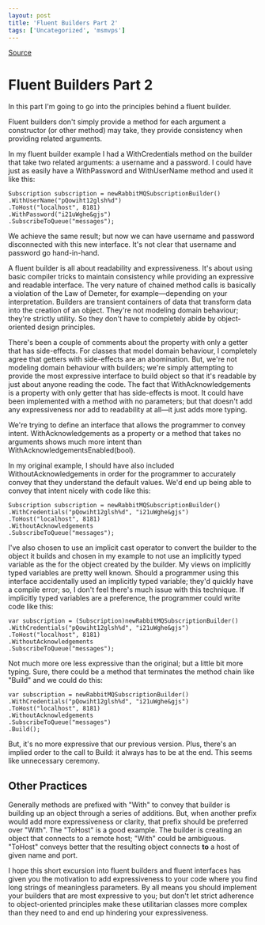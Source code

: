```yaml
---
layout: post
title: 'Fluent Builders Part 2'
tags: ['Uncategorized', 'msmvps']
---
```

[Source](http://blogs.msmvps.com/peterritchie/2010/12/09/fluent-builders-part-2/ "Permalink to Fluent Builders Part 2")

# Fluent Builders Part 2

In this part I'm going to go into the principles behind a fluent builder.

Fluent builders don't simply provide a method for each argument a constructor (or other method) may take, they provide consistency when providing related arguments.

In my fluent builder example I had a WithCredentials method on the builder that take two related arguments: a username and a password. I could have just as easily have a WithPassword and WithUserName method and used it like this:
    
    
    Subscription subscription = newRabbitMQSubscriptionBuilder()  
    .WithUserName("pQowiht12glsh%d")  
    .ToHost("localhost", 8181)  
    .WithPassword("i21uWghe&gjs")  
    .SubscribeToQueue("messages");  
    



We achieve the same result; but now we can have username and password disconnected with this new interface. It's not clear that username and password go hand-in-hand.

A fluent builder is all about readability and expressiveness. It's about using basic compiler tricks to maintain consistency while providing an expressive and readable interface. The very nature of chained method calls is basically a violation of the Law of Demeter, for example—depending on your interpretation. Builders are transient containers of data that transform data into the creation of an object. They're not modeling domain behaviour; they're strictly utility. So they don't have to completely abide by object-oriented design principles.

There's been a couple of comments about the property with only a getter that has side-effects. For classes that model domain behaviour, I completely agree that getters with side-effects are an abomination. But, we're not modeling domain behaviour with builders; we're simply attempting to provide the most expressive interface to build object so that it's readable by just about anyone reading the code. The fact that WithAcknowledgements is a property with only getter that has side-effects is moot. It could have been implemented with a method with no parameters; but that doesn't add any expressiveness nor add to readability at all—it just adds more typing.

We're trying to define an interface that allows the programmer to convey intent. WithAcknowledgements as a property or a method that takes no arguments shows much more intent than WithAcknowledgementsEnabled(bool).

In my original example, I should have also included WithoutAcknowledgements in order for the programmer to accurately convey that they understand the default values. We'd end up being able to convey that intent nicely with code like this:
    
    
    Subscription subscription = newRabbitMQSubscriptionBuilder()  
    .WithCredentials("pQowiht12glsh%d", "i21uWghe&gjs")  
    .ToHost("localhost", 8181)  
    .WithoutAcknowledgements  
    .SubscribeToQueue("messages");  
    

I've also chosen to use an implicit cast operator to convert the builder to the object it builds and chosen in my example to not use an implicitly typed variable as the for the object created by the builder. My views on implicitly typed variables are pretty well known. Should a programmer using this interface accidentally used an implicitly typed variable; they'd quickly have a compile error; so, I don't feel there's much issue with this technique. If implicitly typed variables are a preference, the programmer could write code like this:
    
    
    var subscription = (Subscription)newRabbitMQSubscriptionBuilder()  
    .WithCredentials("pQowiht12glsh%d", "i21uWghe&gjs")  
    .ToHost("localhost", 8181)  
    .WithoutAcknowledgements  
    .SubscribeToQueue("messages");  
    

Not much more ore less expressive than the original; but a little bit more typing. Sure, there could be a method that terminates the method chain like "Build" and we could do this:
    
    
    var subscription = newRabbitMQSubscriptionBuilder()  
    .WithCredentials("pQowiht12glsh%d", "i21uWghe&gjs")  
    .ToHost("localhost", 8181)  
    .WithoutAcknowledgements  
    .SubscribeToQueue("messages")  
    .Build();  
    

But, it's no more expressive that our previous version. Plus, there's an implied order to the call to Build: it always has to be at the end. This seems like unnecessary ceremony.

## Other Practices

Generally methods are prefixed with "With" to convey that builder is building up an object through a series of additions. But, when another prefix would add more expressiveness or clarity, that prefix should be preferred over "With". The "ToHost" is a good example. The builder is creating an object that connects to a remote host; "With" could be ambiguous. "ToHost" conveys better that the resulting object connects **to** a host of given name and port.

I hope this short excursion into fluent builders and fluent interfaces has given you the motivation to add expressiveness to your code where you find long strings of meaningless parameters. By all means you should implement your builders that are most expressive to you; but don't let strict adherence to object-oriented principles make these utilitarian classes more complex than they need to and end up hindering your expressiveness.


